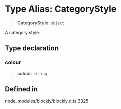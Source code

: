 # Type Alias: CategoryStyle

> **CategoryStyle**: `object`

A category style.

## Type declaration

### colour

> **colour**: `string`

## Defined in

node_modules/blockly/blockly.d.ts:3325

